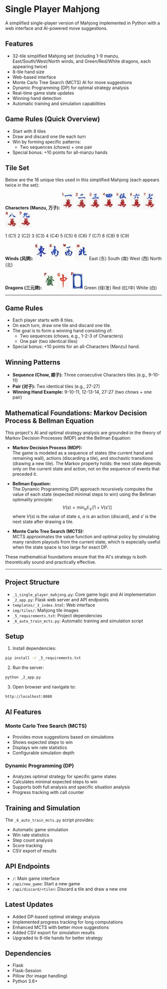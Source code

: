 # Single Player Mahjong

A simplified single-player version of Mahjong implemented in Python with a web interface and AI-powered move suggestions.

## Features
- 32-tile simplified Mahjong set (including 1-9 manzu, East/South/West/North winds, and Green/Red/White dragons, each appearing twice)
- 8-tile hand size
- Web-based interface
- Monte Carlo Tree Search (MCTS) AI for move suggestions
- Dynamic Programming (DP) for optimal strategy analysis
- Real-time game state updates
- Winning hand detection
- Automatic training and simulation capabilities

## Game Rules (Quick Overview)
- Start with 8 tiles
- Draw and discard one tile each turn
- Win by forming specific patterns:
  - Two sequences (chows) + one pair
- Special bonus: +10 points for all-manzu hands

## Tile Set

Below are the 16 unique tiles used in this simplified Mahjong (each appears twice in the set):

**Characters (Manzu, 万子):**
<img src="img/tiles/small/9.jpg" width="40"/> <img src="img/tiles/small/10.jpg" width="40"/> <img src="img/tiles/small/11.jpg" width="40"/> <img src="img/tiles/small/12.jpg" width="40"/> <img src="img/tiles/small/13.jpg" width="40"/> <img src="img/tiles/small/14.jpg" width="40"/> <img src="img/tiles/small/15.jpg" width="40"/> <img src="img/tiles/small/16.jpg" width="40"/> <img src="img/tiles/small/17.jpg" width="40"/>

1 (C1)   2 (C2)   3 (C3)   4 (C4)   5 (C5)   6 (C6)   7 (C7)   8 (C8)   9 (C9)

**Winds (风牌):**
<img src="img/tiles/small/27.jpg" width="40"/> <img src="img/tiles/small/28.jpg" width="40"/> <img src="img/tiles/small/29.jpg" width="40"/> <img src="img/tiles/small/30.jpg" width="40"/>
East (东)   South (南)   West (西)   North (北)

**Dragons (三元牌):**
<img src="img/tiles/small/31.jpg" width="40"/> <img src="img/tiles/small/32.jpg" width="40"/> <img src="img/tiles/small/33.jpg" width="40"/>
Green (绿/发)   Red (红/中)   White (白)

---

## Game Rules
- Each player starts with 8 tiles.
- On each turn, draw one tile and discard one tile.
- The goal is to form a winning hand consisting of:
  - Two sequences (chows, e.g., 1-2-3 of Characters)
  - One pair (two identical tiles)
- Special bonus: +10 points for an all-Characters (Manzu) hand.

## Winning Patterns
- **Sequence (Chow, 顺子):** Three consecutive Characters tiles (e.g., 9-10-11)
- **Pair (对子):** Two identical tiles (e.g., 27-27)
- **Winning Hand Example:** 9-10-11, 12-13-14, 27-27 (two chows + one pair)

## Mathematical Foundations: Markov Decision Process & Bellman Equation

This project's AI and optimal strategy analysis are grounded in the theory of Markov Decision Processes (MDP) and the Bellman Equation:

- **Markov Decision Process (MDP):**  
  The game is modeled as a sequence of states (the current hand and remaining wall), actions (discarding a tile), and stochastic transitions (drawing a new tile). The Markov property holds: the next state depends only on the current state and action, not on the sequence of events that preceded it.

- **Bellman Equation:**  
  The Dynamic Programming (DP) approach recursively computes the value of each state (expected minimal steps to win) using the Bellman optimality principle:
  $$
  V(s) = \min_{a} \mathbb{E}_{s'}[1 + V(s')]
  $$
  where $V(s)$ is the value of state $s$, $a$ is an action (discard), and $s'$ is the next state after drawing a tile.

- **Monte Carlo Tree Search (MCTS):**  
  MCTS approximates the value function and optimal policy by simulating many random playouts from the current state, which is especially useful when the state space is too large for exact DP.

These mathematical foundations ensure that the AI's strategy is both theoretically sound and practically effective.

---

## Project Structure
- `_1_single_player_mahjong.py`: Core game logic and AI implementation
- `_2_app.py`: Flask web server and API endpoints
- `templates/_3_index.html`: Web interface
- `img/tiles/`: Mahjong tile images
- `_5_requirements.txt`: Project dependencies
- `_6_auto_train_mcts.py`: Automatic training and simulation script

## Setup
1. Install dependencies:
```bash
pip install -r _5_requirements.txt
```
2. Run the server:
```bash
python _2_app.py
```
3. Open browser and navigate to:
```
http://localhost:8080
```

## AI Features
### Monte Carlo Tree Search (MCTS)
- Provides move suggestions based on simulations
- Shows expected steps to win
- Displays win rate statistics
- Configurable simulation depth

### Dynamic Programming (DP)
- Analyzes optimal strategy for specific game states
- Calculates minimal expected steps to win
- Supports both full analysis and specific situation analysis
- Progress tracking with call counter

## Training and Simulation
The `_6_auto_train_mcts.py` script provides:
- Automatic game simulation
- Win rate statistics
- Step count analysis
- Score tracking
- CSV export of results

## API Endpoints
- `/`: Main game interface
- `/api/new_game`: Start a new game
- `/api/discard/<tile>`: Discard a tile and draw a new one

## Latest Updates
- Added DP-based optimal strategy analysis
- Implemented progress tracking for long computations
- Enhanced MCTS with better move suggestions
- Added CSV export for simulation results
- Upgraded to 8-tile hands for better strategy

## Dependencies
- Flask
- Flask-Session
- Pillow (for image handling)
- Python 3.6+ 